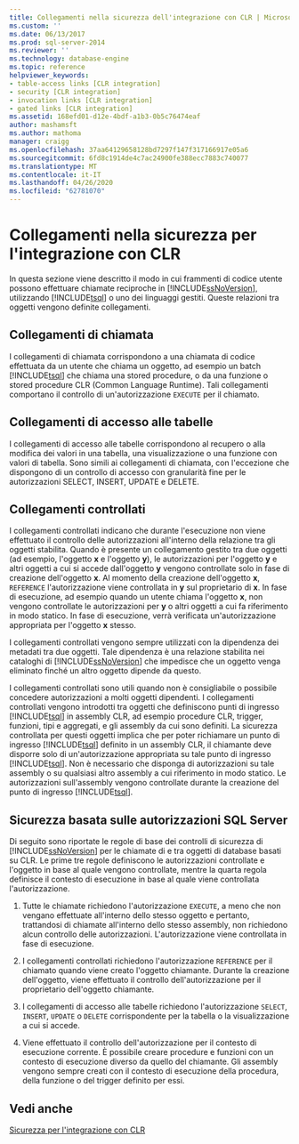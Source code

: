 ```yaml
---
title: Collegamenti nella sicurezza dell'integrazione con CLR | Microsoft Docs
ms.custom: ''
ms.date: 06/13/2017
ms.prod: sql-server-2014
ms.reviewer: ''
ms.technology: database-engine
ms.topic: reference
helpviewer_keywords:
- table-access links [CLR integration]
- security [CLR integration]
- invocation links [CLR integration]
- gated links [CLR integration]
ms.assetid: 168efd01-d12e-4bdf-a1b3-0b5c76474eaf
author: mashamsft
ms.author: mathoma
manager: craigg
ms.openlocfilehash: 37aa64129658128bd7297f147f317166917e05a6
ms.sourcegitcommit: 6fd8c1914de4c7ac24900fe388ecc7883c740077
ms.translationtype: MT
ms.contentlocale: it-IT
ms.lasthandoff: 04/26/2020
ms.locfileid: "62781070"
---
```

# <a name="links-in-clr-integration-security"></a>Collegamenti nella sicurezza per l'integrazione con CLR
  In questa sezione viene descritto il modo in cui frammenti di codice utente possono effettuare chiamate reciproche in [!INCLUDE[ssNoVersion](../../includes/ssnoversion-md.md)], utilizzando [!INCLUDE[tsql](../../includes/tsql-md.md)] o uno dei linguaggi gestiti. Queste relazioni tra oggetti vengono definite collegamenti.  
  
## <a name="invocation-links"></a>Collegamenti di chiamata  
 I collegamenti di chiamata corrispondono a una chiamata di codice effettuata da un utente che chiama un oggetto, ad esempio un batch [!INCLUDE[tsql](../../includes/tsql-md.md)] che chiama una stored procedure, o da una funzione o stored procedure CLR (Common Language Runtime). Tali collegamenti comportano il controllo di un'autorizzazione `EXECUTE` per il chiamato.  
  
## <a name="table-access-links"></a>Collegamenti di accesso alle tabelle  
 I collegamenti di accesso alle tabelle corrispondono al recupero o alla modifica dei valori in una tabella, una visualizzazione o una funzione con valori di tabella. Sono simili ai collegamenti di chiamata, con l'eccezione che dispongono di un controllo di accesso con granularità fine per le autorizzazioni SELECT, INSERT, UPDATE e DELETE.  
  
## <a name="gated-links"></a>Collegamenti controllati  
 I collegamenti controllati indicano che durante l'esecuzione non viene effettuato il controllo delle autorizzazioni all'interno della relazione tra gli oggetti stabilita. Quando è presente un collegamento gestito tra due oggetti (ad esempio, l'oggetto **x** e l'oggetto **y**), le autorizzazioni per l'oggetto **y** e altri oggetti a cui si accede dall'oggetto **y** vengono controllate solo in fase di creazione dell'oggetto **x**. Al momento della creazione dell'oggetto **x**, `REFERENCE` l'autorizzazione viene controllata in **y** sul proprietario di **x**. In fase di esecuzione, ad esempio quando un utente chiama l'oggetto **x**, non vengono controllate le autorizzazioni per **y** o altri oggetti a cui fa riferimento in modo statico. In fase di esecuzione, verrà verificata un'autorizzazione appropriata per l'oggetto **x** stesso.  
  
 I collegamenti controllati vengono sempre utilizzati con la dipendenza dei metadati tra due oggetti. Tale dipendenza è una relazione stabilita nei cataloghi di [!INCLUDE[ssNoVersion](../../includes/ssnoversion-md.md)] che impedisce che un oggetto venga eliminato finché un altro oggetto dipende da questo.  
  
 I collegamenti controllati sono utili quando non è consigliabile o possibile concedere autorizzazioni a molti oggetti dipendenti. I collegamenti controllati vengono introdotti tra oggetti che definiscono punti di ingresso [!INCLUDE[tsql](../../includes/tsql-md.md)] in assembly CLR, ad esempio procedure CLR, trigger, funzioni, tipi e aggregati, e gli assembly da cui sono definiti. La sicurezza controllata per questi oggetti implica che per poter richiamare un punto di ingresso [!INCLUDE[tsql](../../includes/tsql-md.md)] definito in un assembly CLR, il chiamante deve disporre solo di un'autorizzazione appropriata su tale punto di ingresso [!INCLUDE[tsql](../../includes/tsql-md.md)]. Non è necessario che disponga di autorizzazioni su tale assembly o su qualsiasi altro assembly a cui riferimento in modo statico. Le autorizzazioni sull'assembly vengono controllate durante la creazione del punto di ingresso [!INCLUDE[tsql](../../includes/tsql-md.md)].  
  
## <a name="sql-server-authorization-based-security"></a>Sicurezza basata sulle autorizzazioni SQL Server  
 Di seguito sono riportate le regole di base dei controlli di sicurezza di [!INCLUDE[ssNoVersion](../../includes/ssnoversion-md.md)] per le chiamate di e tra oggetti di database basati su CLR. Le prime tre regole definiscono le autorizzazioni controllate e l'oggetto in base al quale vengono controllate, mentre la quarta regola definisce il contesto di esecuzione in base al quale viene controllata l'autorizzazione.  
  
1.  Tutte le chiamate richiedono l'autorizzazione `EXECUTE`, a meno che non vengano effettuate all'interno dello stesso oggetto e pertanto, trattandosi di chiamate all'interno dello stesso assembly, non richiedono alcun controllo delle autorizzazioni. L'autorizzazione viene controllata in fase di esecuzione.  
  
2.  I collegamenti controllati richiedono l'autorizzazione `REFERENCE` per il chiamato quando viene creato l'oggetto chiamante. Durante la creazione dell'oggetto, viene effettuato il controllo dell'autorizzazione per il proprietario dell'oggetto chiamante.  
  
3.  I collegamenti di accesso alle tabelle richiedono l'autorizzazione `SELECT`, `INSERT`, `UPDATE` o `DELETE` corrispondente per la tabella o la visualizzazione a cui si accede.  
  
4.  Viene effettuato il controllo dell'autorizzazione per il contesto di esecuzione corrente. È possibile creare procedure e funzioni con un contesto di esecuzione diverso da quello del chiamante. Gli assembly vengono sempre creati con il contesto di esecuzione della procedura, della funzione o del trigger definito per essi.  
  
## <a name="see-also"></a>Vedi anche  
 [Sicurezza per l'integrazione con CLR](../../relational-databases/clr-integration/security/clr-integration-security.md)  
  
  
